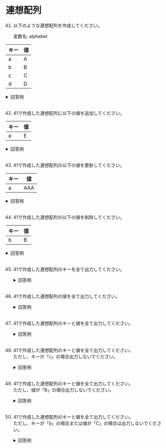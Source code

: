 # 連想配列

41. 以下のような連想配列を作成してください。  

	変数名: alphabet
	
 | キー | 値  |
 | ---- | --- |
 | a    | A   |
 | b    | B   |
 | c    | C   |
 | d    | D   |

  <details><summary>回答例</summary><div>
		
	```
	var alphabet = {"a": "A", "b": "B", "c": "C", "d": "D"};
	```
		
  </div></details>
	

  <br>
	
42. 41で作成した連想配列に以下の値を追加してください。  
	
 | キー | 値  |
 | ---- | --- |
 | e    | E   |

  <details><summary>回答例</summary><div>
		
	```
	alphabet["e"] = "E";
	```
		
  </div></details>
	

  <br>
	
	
43. 41で作成した連想配列の以下の値を更新してください。  
	
 | キー | 値  |
 | ---- | --- |
 | a    | AAA |

  <details><summary>回答例</summary><div>
		
	```
	alphabet["a"] = "AAA";
	```
		
  </div></details>
	

  <br>
	
44. 41で作成した連想配列の以下の値を削除してください。  
	
 | キー | 値  |
 | ---- | --- |
 | b    | B   |

  <details><summary>回答例</summary><div>
		
	```
	delete alphabet["b"];
	```
		
  </div></details>
	

  <br>
	
45. 41で作成した連想配列のキーを全て出力してください。 

	<details><summary>回答例</summary><div>
		
	```
	for (var key in alphabet) {
	    console.log(key);
	}
	```
		
	</div></details>
	

	<br>
	

	
46. 41で作成した連想配列の値を全て出力してください。   

	<details><summary>回答例</summary><div>
		
	```
	for (var key in alphabet) {
	    console.log(alphabet[key]);
	}
	```
		
	</div></details>
	

	<br>
	
47. 41で作成した連想配列のキーと値を全て出力してください。   

	<details><summary>回答例</summary><div>
		
	```
	for (var key in alphabet) {
	    console.log(key + ":" + alphabet[key]);
	}
	```
		
	</div></details>
	

	<br>
	
48. 41で作成した連想配列のキーと値を全て出力してください。   
ただし、キーが「c」の場合出力しないでください。

	<details><summary>回答例</summary><div>
		
	```
	for (var key in alphabet) {
	    if (key != "c") {
	        console.log(key + ":" + alphabet[key]);
	    }
	}
	```
		
	</div></details>
	

	<br>

49. 41で作成した連想配列のキーと値を全て出力してください。   
ただし、値が「B」の場合出力しないでください。

	<details><summary>回答例</summary><div>
		
	```
	for (var key in alphabet) {
	    if (alphabet[key] != "B") {
	        console.log(key + ":" + alphabet[key]);
	    }
	}
	```
		
	</div></details>
	

	<br>
	
50. 41で作成した連想配列のキーと値を全て出力してください。   
ただし、キーが「b」の場合または値が「C」の場合は出力しないでください。

	<details><summary>回答例</summary><div>
		
	```
	for (var key in alphabet) {
	    if (key != "b" && alphabet[key] != "C") {
	        console.log(key + ":" + alphabet[key]);
	    }
	}
	```
		
	</div></details>
	

	<br>
